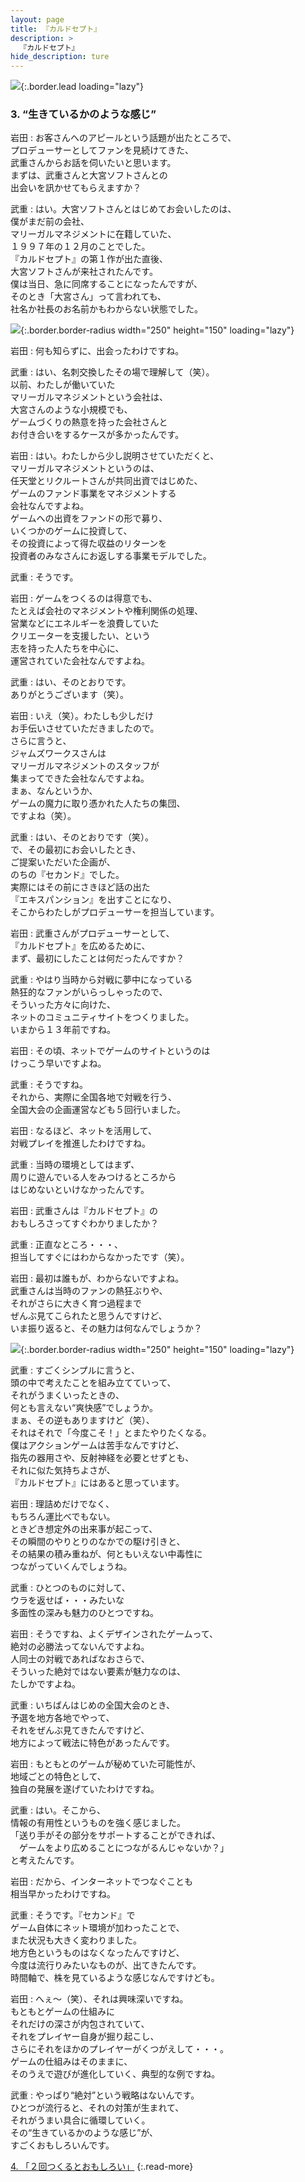 ```yaml
---
layout: page
title: 『カルドセプト』
description: >
  『カルドセプト』
hide_description: ture
---
```


![](/interviews/jp/3ds/acbj/vol1/img/mainvisual3.jpg){:.border.lead loading="lazy"}

### 3. “生きているかのような感じ”

岩田
: お客さんへのアピールという話題が出たところで、<br>プロデューサーとしてファンを見続けてきた、<br>武重さんからお話を伺いたいと思います。<br>まずは、武重さんと大宮ソフトさんとの<br>出会いを訊かせてもらえますか？

武重
: はい。大宮ソフトさんとはじめてお会いしたのは、<br>僕がまだ前の会社、<br>マリーガルマネジメントに在籍していた、<br>１９９７年の１２月のことでした。<br>『カルドセプト』の第１作が出た直後、<br>大宮ソフトさんが来社されたんです。<br>僕は当日、急に同席することになったんですが、<br>そのとき「大宮さん」って言われても、<br>社名か社長のお名前かもわからない状態でした。

![](/interviews/jp/3ds/acbj/vol1/img/photo8.jpg){:.border.border-radius width="250" height="150"  loading="lazy"}

岩田
: 何も知らずに、出会ったわけですね。

武重
: はい、名刺交換したその場で理解して（笑）。<br>以前、わたしが働いていた<br>マリーガルマネジメントという会社は、<br>大宮さんのような小規模でも、<br>ゲームづくりの熱意を持った会社さんと<br>お付き合いをするケースが多かったんです。

岩田
: はい。わたしから少し説明させていただくと、<br>マリーガルマネジメントというのは、<br>任天堂とリクルートさんが共同出資ではじめた、<br>ゲームのファンド事業をマネジメントする<br>会社なんですよね。<br>ゲームへの出資をファンドの形で募り、<br>いくつかのゲームに投資して、<br>その投資によって得た収益のリターンを<br>投資者のみなさんにお返しする事業モデルでした。

武重
: そうです。

岩田
: ゲームをつくるのは得意でも、<br>たとえば会社のマネジメントや権利関係の処理、<br>営業などにエネルギーを浪費していた<br>クリエーターを支援したい、という<br>志を持った人たちを中心に、<br>運営されていた会社なんですよね。

武重
: はい、そのとおりです。<br>ありがとうございます（笑）。

岩田
: いえ（笑）。わたしも少しだけ<br>お手伝いさせていただきましたので。<br>さらに言うと、<br>ジャムズワークスさんは<br>マリーガルマネジメントのスタッフが<br>集まってできた会社なんですよね。<br>まぁ、なんというか、<br>ゲームの魔力に取り憑かれた人たちの集団、<br>ですよね（笑）。

武重
: はい、そのとおりです（笑）。<br>で、その最初にお会いしたとき、<br>ご提案いただいた企画が、<br>のちの『セカンド』でした。<br>実際にはその前にさきほど話の出た<br>『エキスパンション』を出すことになり、<br>そこからわたしがプロデューサーを担当しています。

岩田
: 武重さんがプロデューサーとして、<br>『カルドセプト』を広めるために、<br>まず、最初にしたことは何だったんですか？

武重
: やはり当時から対戦に夢中になっている<br>熱狂的なファンがいらっしゃったので、<br>そういった方々に向けた、<br>ネットのコミュニティサイトをつくりました。<br>いまから１３年前ですね。

岩田
: その頃、ネットでゲームのサイトというのは<br>けっこう早いですよね。

武重
: そうですね。<br>それから、実際に全国各地で対戦を行う、<br>全国大会の企画運営なども５回行いました。

岩田
: なるほど、ネットを活用して、<br>対戦プレイを推進したわけですね。

武重
: 当時の環境としてはまず、<br>周りに遊んでいる人をみつけるところから<br>はじめないといけなかったんです。

岩田
: 武重さんは『カルドセプト』の<br>おもしろさってすぐわかりましたか？

武重
: 正直なところ・・・、<br>担当してすぐにはわからなかったです（笑）。

岩田
: 最初は誰もが、わからないですよね。<br>武重さんは当時のファンの熱狂ぶりや、<br>それがさらに大きく育つ過程まで<br>ぜんぶ見てこられたと思うんですけど、<br>いま振り返ると、その魅力は何なんでしょうか？

![](/interviews/jp/3ds/acbj/vol1/img/photo9.jpg){:.border.border-radius width="250" height="150"  loading="lazy"}

武重
: すごくシンプルに言うと、<br>頭の中で考えたことを組み立てていって、<br>それがうまくいったときの、<br>何とも言えない“爽快感”でしょうか。<br>まぁ、その逆もありますけど（笑）、<br>それはそれで「今度こそ！」とまたやりたくなる。<br>僕はアクションゲームは苦手なんですけど、<br>指先の器用さや、反射神経を必要とせずとも、<br>それに似た気持ちよさが、<br>『カルドセプト』にはあると思っています。

岩田
: 理詰めだけでなく、<br>もちろん運比べでもない。<br>ときどき想定外の出来事が起こって、<br>その瞬間のやりとりのなかでの駆け引きと、<br>その結果の積み重ねが、何ともいえない中毒性に<br>つながっていくんでしょうね。

武重
: ひとつのものに対して、<br>ウラを返せば・・・みたいな<br>多面性の深みも魅力のひとつですね。

岩田
: そうですね、よくデザインされたゲームって、<br>絶対の必勝法ってないんですよね。<br>人同士の対戦であればなおさらで、<br>そういった絶対ではない要素が魅力なのは、<br>たしかですよね。

武重
: いちばんはじめの全国大会のとき、<br>予選を地方各地でやって、<br>それをぜんぶ見てきたんですけど、<br>地方によって戦法に特色があったんです。

岩田
: もともとのゲームが秘めていた可能性が、<br>地域ごとの特色として、<br>独自の発展を遂げていたわけですね。

武重
: はい。そこから、<br>情報の有用性というものを強く感じました。<br>「送り手がその部分をサポートすることができれば、<br>　ゲームをより広めることにつながるんじゃないか？」<br>と考えたんです。

岩田
: だから、インターネットでつなぐことも<br>相当早かったわけですね。

武重
: そうです。『セカンド』で<br>ゲーム自体にネット環境が加わったことで、<br>また状況も大きく変わりました。<br>地方色というものはなくなったんですけど、<br>今度は流行りみたいなものが、出てきたんです。<br>時間軸で、株を見ているような感じなんですけども。

岩田
: へぇ～（笑）、それは興味深いですね。<br>もともとゲームの仕組みに<br>それだけの深さが内包されていて、<br>それをプレイヤー自身が掘り起こし、<br>さらにそれをほかのプレイヤーがくつがえして・・・。<br>ゲームの仕組みはそのままに、<br>そのうえで遊びが進化していく、典型的な例ですね。

武重
: やっぱり“絶対”という戦略はないんです。<br>ひとつが流行ると、それの対策が生まれて、<br>それがうまい具合に循環していく。<br>その“生きているかのような感じ”が、<br>すごくおもしろいんです。

[4. 「２回つくるとおもしろい」](4.md)
{:.read-more}
